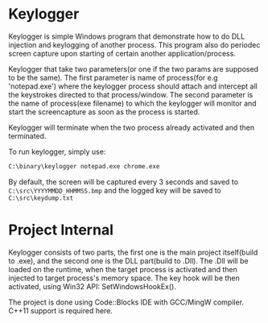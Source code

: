 # Keylogger

Keylogger is simple Windows program that demonstrate how to do DLL injection and keylogging of another process. This program also do periodec screen capture upon starting of certain another application/process.

Keylogger that take two parameters(or one if the two params are supposed to be the same). The first parameter is name of process(for e.g 'notepad.exe') where the keylogger process should attach and intercept all the keystrokes directed to that process/window. The second parameter is the name of process(exe filename) to which the keylogger will monitor and start the screencapture as soon as the process is started.

Keylogger will terminate when the two process already activated and then terminated.


To run keylogger, simply use:
```cmd
C:\binary\keylogger notepad.exe chrome.exe
```

By default, the screen will be captured every 3 seconds and saved to `C:\src\YYYYMMDD_HHMMSS.bmp` and the logged key will be saved to `C:\src\keydump.txt`

# Project Internal
Keylogger consists of two parts, the first one is the main project itself(build to .exe), and the second one is the DLL part(build to .Dll). The .Dll will be loaded on the runtime, when the target process is activated and then injected to target process's memory space. The key hook will be then activated, using Win32 API: SetWindowsHookEx().

The project is done using Code::Blocks IDE with GCC/MingW compiler. C++11 support is required here.
